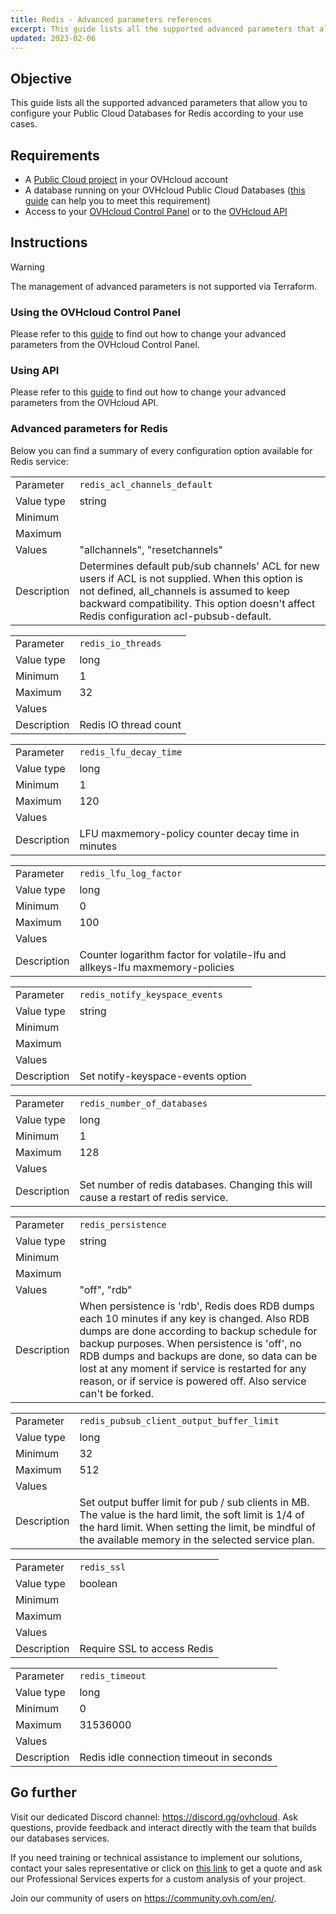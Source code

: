 ```yaml
---
title: Redis - Advanced parameters references
excerpt: This guide lists all the supported advanced parameters that allow you to configure your Public Cloud Databases for Redis according to your use cases
updated: 2023-02-06
---
```


<style>
#content table,
.ovh-documentation table {margin-bottom:25px;overflow:unset !important;}

#content tbody,
.ovh-documentation tbody {display: inline-table !important;width:100% !important;}

#content thead,
.ovh-documentation thead {display:none}

#content tr:nth-child(2n),
.ovh-documentation tr:nth-child(2n) {
  background: none !important;
}
#content td:first-child,
.ovh-documentation td:first-child {
  background:#efefef;
  font-weight:600;
  vertical-align:top;
  width:11ch;
}
</style>

## Objective

This guide lists all the supported advanced parameters that allow you to configure your Public Cloud Databases for Redis according to your use cases.

## Requirements

- A [Public Cloud project](https://www.ovhcloud.com/es/public-cloud/) in your OVHcloud account   
- A database running on your OVHcloud Public Cloud Databases ([this guide](/pages/public_cloud/public_cloud_databases/databases_01_order_control_panel) can help you to meet this requirement)   
- Access to your [OVHcloud Control Panel](https://ca.ovh.com/auth/?action=gotomanager&from=https://www.ovh.com/world/&ovhSubsidiary=ws) or to the [OVHcloud API](https://api.ovh.com/console/)   

## Instructions

> [!warning]
>
> The management of advanced parameters is not supported via Terraform.
>

### Using the OVHcloud Control Panel

Please refer to this [guide](/pages/public_cloud/public_cloud_databases/databases_03_advanced_configuration#using-the-ovhcloud-control-panel) to find out how to change your advanced parameters from the OVHcloud Control Panel.

### Using API

Please refer to this [guide](/pages/public_cloud/public_cloud_databases/databases_03_advanced_configuration#using-api) to find out how to change your advanced parameters from the OVHcloud API.

### Advanced parameters for Redis

Below you can find a summary of every configuration option available for Redis service:

| | |
|---|---|
| Parameter | `redis_acl_channels_default` |
| Value type | string |
| Minimum | |
| Maximum | |
| Values | "allchannels", "resetchannels" |
| Description | Determines default pub/sub channels' ACL for new users if ACL is not supplied. When this option is not defined, all_channels is assumed to keep backward compatibility. This option doesn't affect Redis configuration acl-pubsub-default. |

| | |
|---|---|
| Parameter | `redis_io_threads` |
| Value type | long |
| Minimum | 1 |
| Maximum | 32 |
| Values | |
| Description | Redis IO thread count |

| | |
|---|---|
| Parameter | `redis_lfu_decay_time` |
| Value type | long |
| Minimum | 1 |
| Maximum | 120 |
| Values | |
| Description | LFU maxmemory-policy counter decay time in minutes |

| | |
|---|---|
| Parameter | `redis_lfu_log_factor` |
| Value type | long |
| Minimum | 0 |
| Maximum | 100 |
| Values | |
| Description | Counter logarithm factor for volatile-lfu and allkeys-lfu maxmemory-policies |

| | |
|---|---|
| Parameter | `redis_notify_keyspace_events` |
| Value type | string |
| Minimum | |
| Maximum | |
| Values | |
| Description | Set notify-keyspace-events option |

| | |
|---|---|
| Parameter | `redis_number_of_databases` |
| Value type | long |
| Minimum | 1 |
| Maximum | 128 |
| Values | |
| Description | Set number of redis databases. Changing this will cause a restart of redis service. |

| | |
|---|---|
| Parameter | `redis_persistence` |
| Value type | string |
| Minimum | |
| Maximum | |
| Values | "off", "rdb" |
| Description | When persistence is 'rdb', Redis does RDB dumps each 10 minutes if any key is changed. Also RDB dumps are done according to backup schedule for backup purposes. When persistence is 'off', no RDB dumps and backups are done, so data can be lost at any moment if service is restarted for any reason, or if service is powered off. Also service can't be forked. |

| | |
|---|---|
| Parameter | `redis_pubsub_client_output_buffer_limit` |
| Value type | long |
| Minimum | 32 |
| Maximum | 512 |
| Values | |
| Description | Set output buffer limit for pub / sub clients in MB. The value is the hard limit, the soft limit is 1/4 of the hard limit. When setting the limit, be mindful of the available memory in the selected service plan. |

| | |
|---|---|
| Parameter | `redis_ssl` |
| Value type | boolean |
| Minimum | |
| Maximum | |
| Values | |
| Description | Require SSL to access Redis |

| | |
|---|---|
| Parameter | `redis_timeout` |
| Value type | long |
| Minimum | 0 |
| Maximum | 31536000 |
| Values | |
| Description | Redis idle connection timeout in seconds |

## Go further

Visit our dedicated Discord channel: <https://discord.gg/ovhcloud>. Ask questions, provide feedback and interact directly with the team that builds our databases services.

If you need training or technical assistance to implement our solutions, contact your sales representative or click on [this link](https://www.ovhcloud.com/es/professional-services/) to get a quote and ask our Professional Services experts for a custom analysis of your project.

Join our community of users on <https://community.ovh.com/en/>.
